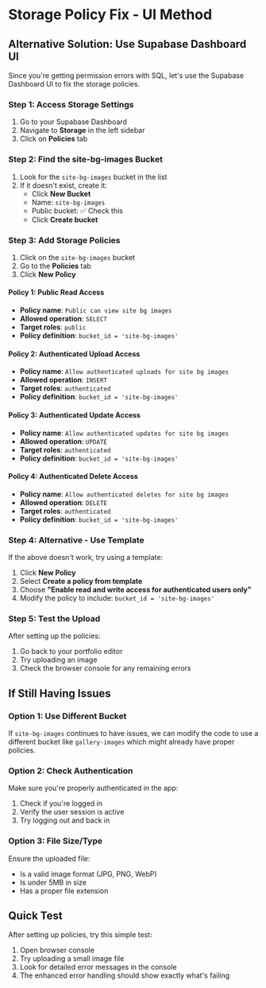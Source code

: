 # Storage Policy Fix - UI Method

## Alternative Solution: Use Supabase Dashboard UI

Since you're getting permission errors with SQL, let's use the Supabase Dashboard UI to fix the storage policies.

### Step 1: Access Storage Settings
1. Go to your Supabase Dashboard
2. Navigate to **Storage** in the left sidebar
3. Click on **Policies** tab

### Step 2: Find the site-bg-images Bucket
1. Look for the `site-bg-images` bucket in the list
2. If it doesn't exist, create it:
   - Click **New Bucket**
   - Name: `site-bg-images`
   - Public bucket: ✅ Check this
   - Click **Create bucket**

### Step 3: Add Storage Policies
1. Click on the `site-bg-images` bucket
2. Go to the **Policies** tab
3. Click **New Policy**

#### Policy 1: Public Read Access
- **Policy name**: `Public can view site bg images`
- **Allowed operation**: `SELECT`
- **Target roles**: `public`
- **Policy definition**: `bucket_id = 'site-bg-images'`

#### Policy 2: Authenticated Upload Access
- **Policy name**: `Allow authenticated uploads for site bg images`
- **Allowed operation**: `INSERT`
- **Target roles**: `authenticated`
- **Policy definition**: `bucket_id = 'site-bg-images'`

#### Policy 3: Authenticated Update Access
- **Policy name**: `Allow authenticated updates for site bg images`
- **Allowed operation**: `UPDATE`
- **Target roles**: `authenticated`
- **Policy definition**: `bucket_id = 'site-bg-images'`

#### Policy 4: Authenticated Delete Access
- **Policy name**: `Allow authenticated deletes for site bg images`
- **Allowed operation**: `DELETE`
- **Target roles**: `authenticated`
- **Policy definition**: `bucket_id = 'site-bg-images'`

### Step 4: Alternative - Use Template
If the above doesn't work, try using a template:

1. Click **New Policy**
2. Select **Create a policy from template**
3. Choose **"Enable read and write access for authenticated users only"**
4. Modify the policy to include: `bucket_id = 'site-bg-images'`

### Step 5: Test the Upload
After setting up the policies:
1. Go back to your portfolio editor
2. Try uploading an image
3. Check the browser console for any remaining errors

## If Still Having Issues

### Option 1: Use Different Bucket
If `site-bg-images` continues to have issues, we can modify the code to use a different bucket like `gallery-images` which might already have proper policies.

### Option 2: Check Authentication
Make sure you're properly authenticated in the app:
1. Check if you're logged in
2. Verify the user session is active
3. Try logging out and back in

### Option 3: File Size/Type
Ensure the uploaded file:
- Is a valid image format (JPG, PNG, WebP)
- Is under 5MB in size
- Has a proper file extension

## Quick Test
After setting up policies, try this simple test:
1. Open browser console
2. Try uploading a small image file
3. Look for detailed error messages in the console
4. The enhanced error handling should show exactly what's failing 